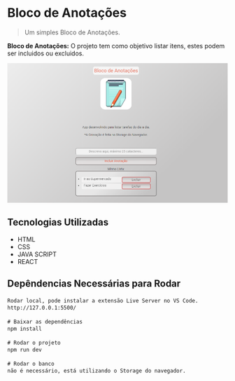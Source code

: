# Bloco de Anotações
> Um simples Bloco de Anotações.

**Bloco de Anotações:** O projeto tem como objetivo listar itens, estes podem ser incluidos ou excluidos.

![home page](https://github.com/willgoncalvescruz/bloco-de-notas/blob/master/bloco-de-notas-home.png)

## Tecnologias Utilizadas
- HTML
- CSS
- JAVA SCRIPT
- REACT

## Depêndencias Necessárias para Rodar
```sl
Rodar local, pode instalar a extensão Live Server no VS Code.
http://127.0.0.1:5500/

# Baixar as dependências
npm install

# Rodar o projeto
npm run dev

# Rodar o banco
não é necessário, está utilizando o Storage do navegador.
```
